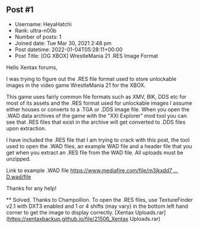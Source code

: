 ## Post #1
- Username: HeyaHatchi
- Rank: ultra-n00b
- Number of posts: 1
- Joined date: Tue Mar 30, 2021 2:48 pm
- Post datetime: 2022-01-04T05:28:11+00:00
- Post Title: [OG XBOX] WrestleMania 21 .RES Image Format

Hello Xentax forums,

I was trying to figure out the .RES file format used to store unlockable images in the video game WrestleMania 21 for the XBOX. 

This game uses fairly common file formats such as XMV, BIK, DDS etc for most of its assets and the .RES format used for unlockable images I assume either houses or converts to a .TGA or .DDS image file. When you open the .WAD data archives of the game with the "XXI Explorer" mod tool you can see that .RES files that exist in the archive will get converted to .DDS files upon extraction. 

I have included the .RES file that I am trying to crack with this post, the tool used to open the .WAD files, an example WAD file and a header file that you get when you extract an .RES file from the WAD file. All uploads must be unzipped.

Link to example .WAD file [https://www.mediafire.com/file/m3jkxdd7 ... D.wad/file](https://www.mediafire.com/file/m3jkxdd7ernzpao/HD.wad/file)

Thanks for any help!

** Solved. Thanks to Champollion.
To open the .RES files, use TextureFinder v2.1 with DXT3 enabled and 1 or 4 shifts (may vary) in the bottom left hand corner to get the image to display correctly.
[Xentax Uploads.rar](https://xentaxbackup.github.io/file/21506_Xentax Uploads.rar)
